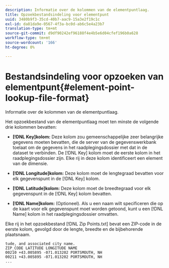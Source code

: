 ```yaml
---
description: Informatie over de kolommen van de elementpuntlaag.
title: Opzoekbestandsindeling voor elementpunt
uuid: 3480b9f3-35cd-40b7-aac9-15a3e2f19c1c
exl-id: da81da9e-0567-4f3a-bc0d-ab6c5e4a23b7
translation-type: tm+mt
source-git-commit: d9df90242ef96188f4e4b5e6d04cfef196b0a628
workflow-type: tm+mt
source-wordcount: '166'
ht-degree: 0%

---
```


# Bestandsindeling voor opzoeken van elementpunt{#element-point-lookup-file-format}

Informatie over de kolommen van de elementpuntlaag.

Het opzoekbestand van de elementpuntlaag moet ten minste de volgende drie kolommen bevatten:

* **[!DNL Key]kolom:** Deze kolom zou gemeenschappelijke zeer belangrijke gegevens moeten bevatten, die de server van de gegevenswerkbank toelaat om de gegevens in het raadplegingsdossier met dat in de dataset te verbinden. De [!DNL Key] kolom moet de eerste kolom in het raadplegingsdossier zijn. Elke rij in deze kolom identificeert een element van de dimensie.

* **[!DNL Longitude]kolom:** Deze kolom moet de lengtegraad bevatten voor elk gegevenspunt in de  [!DNL Key] kolom.

* **[!DNL Latitude]kolom:** Deze kolom moet de breedtegraad voor elk gegevenspunt in de  [!DNL Key] kolom bevatten.

* **[!DNL Name]kolom:** (Optioneel). Als u een naam wilt specificeren die op de kaart voor elk gegevenspunt moet worden getoond, kunt u een [!DNL Name] kolom in het raadplegingsdossier omvatten.

Elke rij in het opzoekbestand [!DNL Zip Points.txt] bevat een ZIP-code in de eerste kolom, gevolgd door de lengte, breedte en de bijbehorende plaatsnaam.

```
tude, and associated city name.
ZIP_CODE LATITUDE LONGITUDE NAME
00210 +43.005895 -071.013202 PORTSMOUTH, NH
00211 +43.005895 -071.013202 PORTSMOUTH, NH
...
```
